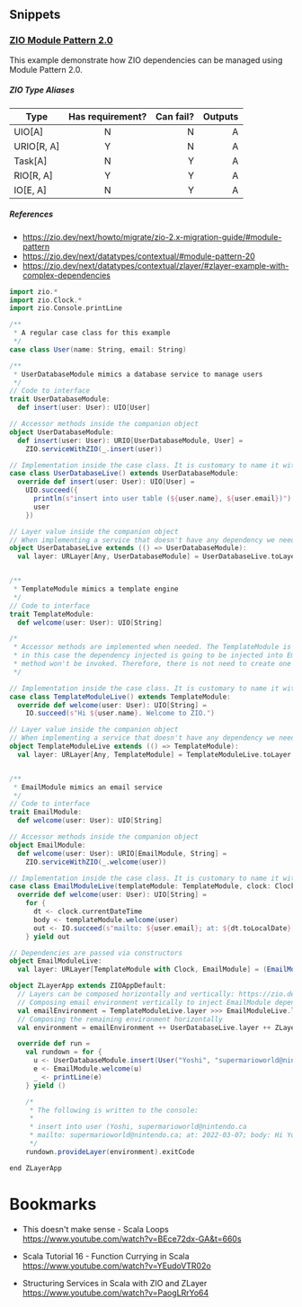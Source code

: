 Snippets
--------

### [ZIO Module Pattern 2.0](https://zio.dev/next/datatypes/contextual/#module-pattern-20)

This example demonstrate how ZIO dependencies can be managed using Module Pattern 2.0.

##### ZIO Type Aliases

| Type        | Has requirement? | Can fail? | Outputs |
| ----------- |:----------------:| ---------:| -------:|
| UIO[A]      |        N         |     N     |    A    |
| URIO[R, A]  |        Y         |     N     |    A    |
| Task[A]     |        N         |     Y     |    A    |
| RIO[R, A]   |        Y         |     Y     |    A    |
| IO[E, A]    |        N         |     Y     |    A    |

##### References
* https://zio.dev/next/howto/migrate/zio-2.x-migration-guide/#module-pattern
* https://zio.dev/next/datatypes/contextual/#module-pattern-20
* https://zio.dev/next/datatypes/contextual/zlayer/#zlayer-example-with-complex-dependencies

```scala
import zio.*
import zio.Clock.*
import zio.Console.printLine

/**
 * A regular case class for this example
 */
case class User(name: String, email: String)

/**
 * UserDatabaseModule mimics a database service to manage users
 */
// Code to interface
trait UserDatabaseModule:
  def insert(user: User): UIO[User]

// Accessor methods inside the companion object
object UserDatabaseModule:
  def insert(user: User): URIO[UserDatabaseModule, User] =
    ZIO.serviceWithZIO(_.insert(user))

// Implementation inside the case class. It is customary to name it with the suffix *Live
case class UserDatabaseLive() extends UserDatabaseModule:
  override def insert(user: User): UIO[User] =
    UIO.succeed({
      println(s"insert into user table (${user.name}, ${user.email})")
      user
    })

// Layer value inside the companion object
// When implementing a service that doesn't have any dependency we need to manually 'extend (() => YourInterface)'
object UserDatabaseLive extends (() => UserDatabaseModule):
  val layer: URLayer[Any, UserDatabaseModule] = UserDatabaseLive.toLayer


/**
 * TemplateModule mimics a template engine
 */
// Code to interface
trait TemplateModule:
  def welcome(user: User): UIO[String]

/*
 * Accessor methods are implemented when needed. The TemplateModule is only used internally by the EmailModule,
 * in this case the dependency injected is going to be injected into EmailModule directly and the accessor
 * method won't be invoked. Therefore, there is not need to create one at the moment.
 */

// Implementation inside the case class. It is customary to name it with the suffix *Live
case class TemplateModuleLive() extends TemplateModule:
  override def welcome(user: User): UIO[String] =
    IO.succeed(s"Hi ${user.name}. Welcome to ZIO.")

// Layer value inside the companion object
// When implementing a service that doesn't have any dependency we need to manually 'extend (() => YourInterface)'
object TemplateModuleLive extends (() => TemplateModule):
  val layer: URLayer[Any, TemplateModule] = TemplateModuleLive.toLayer


/**
 * EmailModule mimics an email service
 */
// Code to interface
trait EmailModule:
  def welcome(user: User): UIO[String]

// Accessor methods inside the companion object
object EmailModule:
  def welcome(user: User): URIO[EmailModule, String] =
    ZIO.serviceWithZIO(_.welcome(user))

// Implementation inside the case class. It is customary to name it with the suffix *Live
case class EmailModuleLive(templateModule: TemplateModule, clock: Clock) extends EmailModule:
  override def welcome(user: User): UIO[String] =
    for {
      dt <- clock.currentDateTime
      body <- templateModule.welcome(user)
      out <- IO.succeed(s"mailto: ${user.email}; at: ${dt.toLocalDate}; body: $body")
    } yield out

// Dependencies are passed via constructors
object EmailModuleLive:
  val layer: URLayer[TemplateModule with Clock, EmailModule] = (EmailModuleLive(_,_)).toLayer[EmailModule]

object ZLayerApp extends ZIOAppDefault:
  // Layers can be composed horizontally and vertically: https://zio.dev/next/datatypes/contextual/zlayer/#vertical-and-horizontal-composition
  // Composing email environment vertically to inject EmailModule dependencies
  val emailEnvironment = TemplateModuleLive.layer >>> EmailModuleLive.layer
  // Composing the remaining environment horizontally
  val environment = emailEnvironment ++ UserDatabaseLive.layer ++ ZLayer.environment[Console]

  override def run =
    val rundown = for {
      u <- UserDatabaseModule.insert(User("Yoshi", "supermarioworld@nintendo.ca"))
      e <- EmailModule.welcome(u)
      _ <- printLine(e)
    } yield ()

    /*
     * The following is written to the console:
     *
     * insert into user (Yoshi, supermarioworld@nintendo.ca
     * mailto: supermarioworld@nintendo.ca; at: 2022-03-07; body: Hi Yoshi. Welcome to ZIO.
     */
    rundown.provideLayer(environment).exitCode

end ZLayerApp
```




Bookmarks
=========

* This doesn't make sense - Scala Loops
https://www.youtube.com/watch?v=BEce72dx-GA&t=660s

* Scala Tutorial 16 - Function Currying in Scala
https://www.youtube.com/watch?v=YEudoVTR02o

* Structuring Services in Scala with ZIO and ZLayer
https://www.youtube.com/watch?v=PaogLRrYo64
